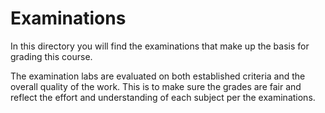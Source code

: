 # Examinations

In this directory you will find the examinations that make up the basis for
grading this course.

The examination labs are evaluated on both established criteria and the overall
quality of the work. This is to make sure the grades are fair and reflect the
effort and understanding of each subject per the examinations.
